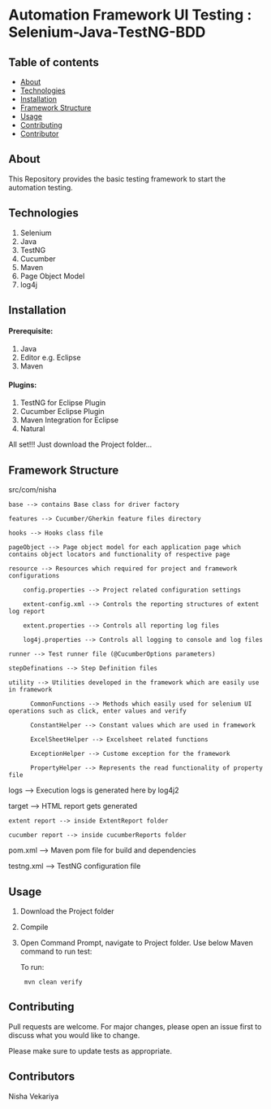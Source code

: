 # Automation Framework UI Testing : Selenium-Java-TestNG-BDD

## Table of contents
* [About](#about)
* [Technologies](#technologies)
* [Installation](#installation)
* [Framework Structure](#framework_structure)
* [Usage](#usage)
* [Contributing](#contributing)
* [Contributor](#contributor)

## About
This Repository provides the basic testing framework to start the automation testing.

## Technologies
1. Selenium
2. Java
3. TestNG
4. Cucumber
6. Maven
7. Page Object Model
8. log4j

## Installation

#### Prerequisite:

1. Java
2. Editor e.g. Eclipse
3. Maven

#### Plugins:

1. TestNG for Eclipse Plugin
2. Cucumber Eclipse Plugin
3. Maven Integration for Eclipse
4. Natural

All set!!! Just download the Project folder...

## Framework Structure

src/com/nisha

	base --> contains Base class for driver factory
	
	features --> Cucumber/Gherkin feature files directory
	
	hooks --> Hooks class file
	
	pageObject --> Page object model for each application page which contains object locators and functionality of respective page
	
	resource --> Resources which required for project and framework configurations
	
		config.properties --> Project related configuration settings
	
		extent-config.xml --> Controls the reporting structures of extent log report
		
		extent.properties --> Controls all reporting log files
	
		log4j.properties --> Controls all logging to console and log files
	
	runner --> Test runner file (@CucumberOptions parameters)
	
	stepDefinations --> Step Definition files
	
	utility --> Utilities developed in the framework which are easily use in framework
	
	      CommonFunctions --> Methods which easily used for selenium UI operations such as click, enter values and verify
	      
	      ConstantHelper --> Constant values which are used in framework
	      
	      ExcelSheetHelper --> Excelsheet related functions
	      
	      ExceptionHelper --> Custome exception for the framework
	      
	      PropertyHelper --> Represents the read functionality of property file


logs --> Execution logs is generated here by log4j2

target --> HTML report gets generated

	extent report --> inside ExtentReport folder
	
	cucumber report --> inside cucumberReports folder

pom.xml --> Maven pom file for build and dependencies

testng.xml --> TestNG configuration file

## Usage

1. Download the Project folder

2. Compile

3. Open Command Prompt, navigate to Project folder. Use below Maven command to run test:

	To run:
	
		mvn clean verify

## Contributing

Pull requests are welcome. For major changes, please open an issue first to discuss what you would like to change.

Please make sure to update tests as appropriate.

## Contributors

Nisha Vekariya
